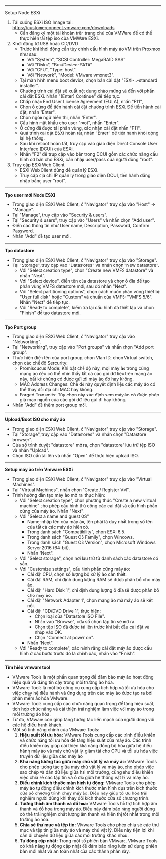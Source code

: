 ***
Setup Node ESXi
1. Tải xuống ESXi ISO Image tại: https://customerconnect.vmware.com/downloads
   - Cần đăng ký một tài khoản trên trang chủ của VMWare để có thể thực hiên tải tệp iso của  VMWare ESXi.
2. Khởi động từ USB hoặc CD/DVD
   - Trước khi khởi động cần tùy chỉnh cấu hình máy ảo VM trên Proxmox như sau:
     - Với "System", "SCSI Controller: MegaRAID SAS"
     - Với "Disks", "Bus/Device: SATA"
     - Với "CPU", "Type: host".
     - Với "Network", "Model: VMware vmxnet3".
   - Tại màn hình menu boot device, chọn bản cài đặt "ESXi-..-standard installer".
   - Chương trình cài đặt sẽ xuất nột dung chào mừng và đến với phần cài đặt ESXi. Nhấn "(Enter) Continue" để tiếp tục.
   - Chấp nhận End User License Agreement (EULA), nhấn "F11",
   - Chọn ổ cứng để tiến hành cài đặt chương trình ESXi. Để tiến hành cài đặt, nhấn "Enter".
   - Chọn ngôn ngữ hiển thị, nhấn "Enter".
   - Cấu hình mật khẩu cho user "root", nhấn "Enter".
   - Ổ cứng đã được tái phân vùng, xác nhận cài đặt nhấn "F11".
   - Quá trình cài đặt ESXi hoàn tất, nhấn "Enter" để tiến hành khởi động lại hệ thống.
   - Sau khi reboot hoàn tất, truy cập vào giao diện Direct Console User Interface (DCUI) của ESXi. 
   - Nhấn "F2" để trup cập vào bên trong DCUI gồm các chức năng cấu hình cơ bản cho ESXi, cần nhập user/pass của người dùng "root".
3. Truy cập ESXi Web Client
   -  ESXi Web Client dùng để quản lý ESXi.
   -  Truy cập địa chỉ IP quản lý trong giao diện DCUI, tiến hành đăng nhập bằng user "root".
***
**Tạo user mới Node ESXi**
- Trong giao diện ESXi Web Client, ở "Navigator" truy cập vào "Host" => "Manage".
- Tại "Manage", truy cập vào "Security & users".
- Tại "Security & users", truy cập vào "Users" và nhấn chọn "Add user".
- Điền các thông tin như User name, Description, Password, Confirm Password.
- Nhấn "Add" để tạo user mới.
***
**Tạo datastore**
- Trong giao diện ESXi Web Client, ở "Navigator" truy cập vào "Storage".
- Tại "Storage", truy cập vào "Datastores" và nhấn chọn "New datastore".
  - Với "Select creation type", chọn "Create new VMFS datastore" và nhấn "Next".
  - Với "Select device", điền tên của datastore và chọn ổ đĩa để tạo phân vùng VMFS datastore mới, sau đó nhấn "Next".
  - Với "Select partitioning options", chọn cách muốn phân vùng thiết bị: "User full disk" hoặc "Custom" và chuẩn của VMFS: "VMFS 5/6". Nhấn "Next" để tiếp tục.
  - Với "Ready to complete", kiểm tra lại cấu hình đã thiết lập và chọn "Finish" để tạo datastore mới.
***
**Tạo Port group**
- Trong giao diện ESXi Web Client, ở "Navigator" truy cập vào "Networking".
- Tại "Networking", truy cập vào "Port groups" và nhấn chọn "Add port group".
- Thực hiện điền tên của port group, chọn Vlan ID, chọn Virtual switch, chọn các chế độ Sercurity:
  -  Promiscuous Mode: Khi bật chế độ này, mọi máy ảo trong cùng mạng ảo đều có thể nhìn thấy tất cả các gói dữ liệu trên mạng ảo này, bất kể chúng có được gửi tới máy ảo đó hay không.
  -  MAC Address Changes: Chế độ này quyết định liệu các máy ảo có thể thay đổi địa chỉ MAC hay không.
  -  Forged Transmits: Tùy chọn này xác định xem máy ảo có được phép giả mạo nguồn của các gói dữ liệu gửi đi hay không.
- Nhấn "Add" để thêm port group mới.     
***
**Upload/Boot ISO cho máy ảo**
- Trong giao diện ESXi Web Client, ở "Navigator" truy cập vào "Storage".
- Tại "Storage", truy cập vào "Datastores" và nhấn chọn "Datastore browser".
- Cửa sổ trình duyệt "datastore" mở ra, chọn "datastore" lưu trữ tệp ISO và nhấn "Upload".
- Chọn ISO cần tải lên và nhấn "Open" để thực hiện upload ISO.
***
**Setup máy ảo trên Vmware ESXi**
- Trong giao diện ESXi Web Client, ở "Navigator" truy cập vào "Virtual Machines".
- Tại "Virtual Machines", nhấn chọn "Create / Register VM".
- Trình hướng dẫn tạo máy ảo mở ra, thực hiện:
  - Với "Select creation type", chọn phương thức "Create a new virtual machine" cho phép cấu hình thủ công các cài đặt và cấu hình phần cứng của máy ảo. Nhấn "Next".
  - Với "Select a name and guest OS"
    - Name: nhập tên của máy ảo, tên phải là duy nhất trong số tên của tất cả các máy ảo hiện có.
    - Trong danh sách "Compatibility", chọn ESXi 6.5.
    - Trong danh sách "Guest OS Family", chọn Windows.
    - Trong danh sách "Guest OS Version", chọn Microsoft Windows Server 2016 (64-bit).
    - Nhấn "Next".
  - Với "Select storage", chọn nơi lưu trữ từ danh sách các datastore có sẵn.
  - Với "Customize settings", cấu hình phần cứng máy ảo:
    - Cài đặt CPU, chọn số lượng bộ xử lý ảo cần thiết.
    - Cài đặt RAM, chỉ định dung lượng RAM sẽ được phân bổ cho máy ảo.
    - Cài đặt "Hard Disk 1", chỉ định dung lượng ổ đĩa sẽ được phân bổ cho máy ảo.
    - Cài đặt "Network Adapter 1", chọn mạng ảo mà máy ảo sẽ kết nối.
    - Cài đặt "CD/DVD Drive 1", thực hiện:
      - Chọn loại của "Datastore ISO File".
      - Nhấn vào "Browse", cửa sổ chọn tập tin sẽ mở ra. 
      - Chọn tệp ISO đã được tải lên trước khi bắt đầu cài đặt và nhấp vào OK.
      - Chọn "Connect at power on".
    - Nhấn "Next".
  - Với "Ready to complete", xác minh rằng cài đặt máy ảo được cấu hình ở các bước trước đó là chính xác, nhấn vào "Finish".
***
**Tìm hiểu vmware tool**
- VMware Tools là một phần quan trọng để đảm bảo máy ảo hoạt động hiệu quả và đáng tin cậy trong môi trường ảo hóa.
- VMware Tools là một bộ công cụ cung cấp tích hợp và tối ưu hóa cho việc chạy hệ điều hành và ứng dụng trên các máy ảo được tạo ra bởi phần mềm ảo hóa VMware. 
- VMware Tools cung cấp các chức năng quan trọng để tăng hiệu suất, tích hợp chức năng và cải thiện trải nghiệm làm việc với máy ảo trong môi trường ảo hóa.
- Từ đó, VMware còn giúp tăng tương tác liền mạch của người dùng với các hệ điều hành khách.
- Một số tính năng chính của VMware Tools:
  1. **Hiệu suất tối ưu hóa:** VMware Tools cung cấp các trình điều khiển và chức năng tối ưu hóa để tăng hiệu suất của máy ảo. Các trình điều khiển này giúp cải thiện khả năng đồng bộ hóa giữa hệ điều hành máy ảo và máy chủ vật lý, giảm tải cho CPU và tối ưu hóa việc truyền dữ liệu giữa các máy ảo.
  2. **Khả năng tương tác giữa máy chủ vật lý và máy ảo:** VMware Tools cho phép tương tác giữa máy chủ vật lý và máy ảo, cho phép việc sao chép và dán dữ liệu giữa hai môi trường, cũng như điều khiển việc chia sẻ các tập tin và ổ đĩa giữa hệ thống vật lý và máy ảo.
  3. **Điều chỉnh kích thước màn hình tự động:** VMware Tools cho phép máy ảo tự động điều chỉnh kích thước màn hình dựa trên kích thước cửa sổ chương trình chạy máy ảo. Điều này giúp tối ưu hóa trải nghiệm người dùng khi thay đổi kích thước cửa sổ chương trình.
  4. **Tương thích âm thanh và đồ họa:** VMware Tools hỗ trợ tích hợp âm thanh và đồ họa trong máy ảo. Điều này đảm bảo rằng người dùng có thể trải nghiệm chất lượng âm thanh và hiển thị tốt nhất trong môi trường ảo hóa.
  5. **Chia sẻ thư mục và tệp tin:** VMware Tools cho phép chia sẻ các thư mục và tệp tin giữa máy ảo và máy chủ vật lý. Điều này tiện lợi khi cần di chuyển dữ liệu giữa các môi trường khác nhau.
  6. **Tự động cập nhật:** Trong một số phiên bản VMware, VMware Tools có khả năng tự động cập nhật để đảm bảo rằng luôn sử dụng phiên bản mới nhất và an toàn nhất của các thành phần này.
